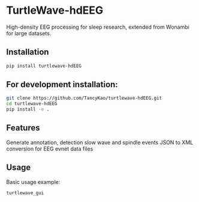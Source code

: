 # TurtleWave-hdEEG

High-density EEG processing for sleep research, extended from Wonambi for large datasets.

## Installation

```bash
pip install turtlewave-hdEEG

```
## For development installation:

``` bash
git clone https://github.com/TancyKao/turtlewave-hdEEG.git
cd turtlewave-hdEEG
pip install -e .

```
## Features
Generate annotation, detection slow wave and spindle events
JSON to XML conversion for EEG evnet data files

## Usage
Basic usage example:
```bash
turtlewave_gui

```